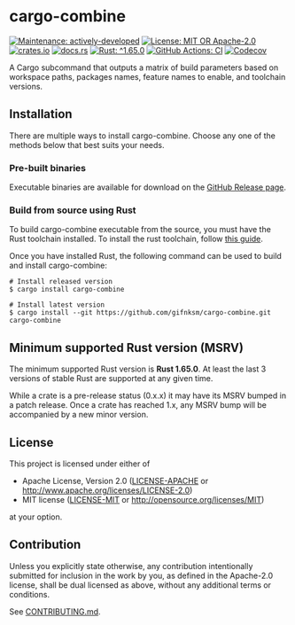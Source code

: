 <!-- cargo-sync-rdme title [[ -->
# cargo-combine
<!-- cargo-sync-rdme ]] -->
<!-- cargo-sync-rdme badge [[ -->
[![Maintenance: actively-developed](https://img.shields.io/badge/maintenance-actively--developed-brightgreen.svg?style=flat-square)](https://doc.rust-lang.org/cargo/reference/manifest.html#the-badges-section)
[![License: MIT OR Apache-2.0](https://img.shields.io/crates/l/cargo-combine.svg?style=flat-square)](#license)
[![crates.io](https://img.shields.io/crates/v/cargo-combine.svg?logo=rust&style=flat-square)](https://crates.io/crates/cargo-combine)
[![docs.rs](https://img.shields.io/docsrs/cargo-combine.svg?logo=docs.rs&style=flat-square)](https://docs.rs/cargo-combine)
[![Rust: ^1.65.0](https://img.shields.io/badge/rust-^1.65.0-93450a.svg?logo=rust&style=flat-square)](https://doc.rust-lang.org/cargo/reference/manifest.html#the-rust-version-field)
[![GitHub Actions: CI](https://img.shields.io/github/actions/workflow/status/gifnksm/cargo-combine/ci.yml.svg?label=CI&logo=github&style=flat-square)](https://github.com/gifnksm/cargo-combine/actions/workflows/ci.yml)
[![Codecov](https://img.shields.io/codecov/c/github/gifnksm/cargo-combine.svg?label=codecov&logo=codecov&style=flat-square)](https://codecov.io/gh/gifnksm/cargo-combine)
<!-- cargo-sync-rdme ]] -->

A Cargo subcommand that outputs a matrix of build parameters based on workspace paths, packages names, feature names to enable, and toolchain versions.

## Installation

There are multiple ways to install cargo-combine.
Choose any one of the methods below that best suits your needs.

### Pre-built binaries

Executable binaries are available for download on the [GitHub Release page].

[GitHub Release page]: https://github.com/gifnksm/cargo-combine/releases/

### Build from source using Rust

To build cargo-combine executable from the source, you must have the Rust toolchain installed.
To install the rust toolchain, follow [this guide](https://www.rust-lang.org/tools/install).

Once you have installed Rust, the following command can be used to build and install cargo-combine:

```console
# Install released version
$ cargo install cargo-combine

# Install latest version
$ cargo install --git https://github.com/gifnksm/cargo-combine.git cargo-combine
```

## Minimum supported Rust version (MSRV)

The minimum supported Rust version is **Rust 1.65.0**.
At least the last 3 versions of stable Rust are supported at any given time.

While a crate is a pre-release status (0.x.x) it may have its MSRV bumped in a patch release.
Once a crate has reached 1.x, any MSRV bump will be accompanied by a new minor version.

## License

This project is licensed under either of

* Apache License, Version 2.0
   ([LICENSE-APACHE](LICENSE-APACHE) or <http://www.apache.org/licenses/LICENSE-2.0>)
* MIT license
   ([LICENSE-MIT](LICENSE-MIT) or <http://opensource.org/licenses/MIT>)

at your option.

## Contribution

Unless you explicitly state otherwise, any contribution intentionally submitted
for inclusion in the work by you, as defined in the Apache-2.0 license, shall be
dual licensed as above, without any additional terms or conditions.

See [CONTRIBUTING.md](CONTRIBUTING.md).
